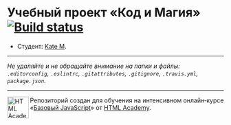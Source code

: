 # Учебный проект «Код и Магия» [![Build status][travis-image]][travis-url]

* Студент: [Kate M](https://up.htmlacademy.ru/javascript/9/user/70920).

---

_Не удаляйте и не обращайте внимание на папки и файлы:_<br>
_`.editorconfig`, `.eslintrc`, `.gitattributes`, `.gitignore`, `.travis.yml`, `package.json`._

---

<a href="https://htmlacademy.ru/intensive/javascript"><img align="left" width="50" height="50" title="HTML Academy" src="https://up.htmlacademy.ru/static/img/intensive/javascript/logo-for-github.svg"></a>

Репозиторий создан для обучения на интенсивном онлайн‑курсе «[Базовый JavaScript](https://htmlacademy.ru/intensive/javascript)» от [HTML Academy](https://htmlacademy.ru).

[travis-image]: https://travis-ci.org/htmlacademy-javascript/70920-code-and-magick.svg?branch=master
[travis-url]: https://travis-ci.org/htmlacademy-javascript/70920-code-and-magick
